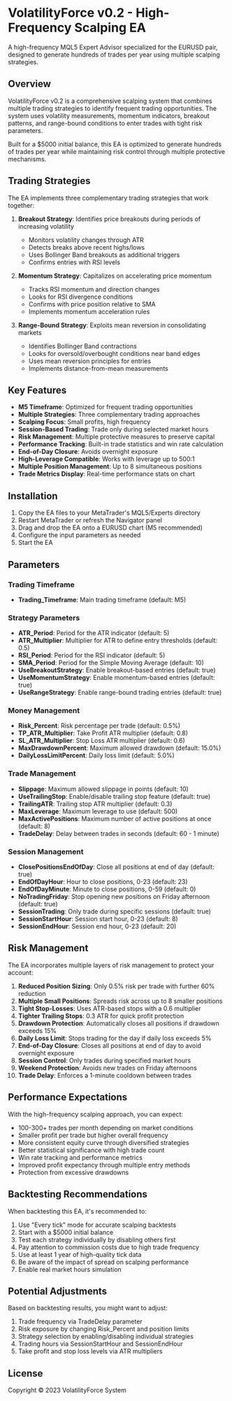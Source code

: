 # VolatilityForce v0.2 - High-Frequency Scalping EA

A high-frequency MQL5 Expert Advisor specialized for the EURUSD pair, designed to generate hundreds of trades per year using multiple scalping strategies.

## Overview

VolatilityForce v0.2 is a comprehensive scalping system that combines multiple trading strategies to identify frequent trading opportunities. The system uses volatility measurements, momentum indicators, breakout patterns, and range-bound conditions to enter trades with tight risk parameters.

Built for a $5000 initial balance, this EA is optimized to generate hundreds of trades per year while maintaining risk control through multiple protective mechanisms.

## Trading Strategies

The EA implements three complementary trading strategies that work together:

1. **Breakout Strategy**: Identifies price breakouts during periods of increasing volatility
   - Monitors volatility changes through ATR
   - Detects breaks above recent highs/lows
   - Uses Bollinger Band breakouts as additional triggers
   - Confirms entries with RSI levels

2. **Momentum Strategy**: Capitalizes on accelerating price momentum
   - Tracks RSI momentum and direction changes
   - Looks for RSI divergence conditions
   - Confirms with price position relative to SMA
   - Implements momentum acceleration rules

3. **Range-Bound Strategy**: Exploits mean reversion in consolidating markets
   - Identifies Bollinger Band contractions
   - Looks for oversold/overbought conditions near band edges
   - Uses mean reversion principles for entries
   - Implements distance-from-mean measurements

## Key Features

- **M5 Timeframe**: Optimized for frequent trading opportunities
- **Multiple Strategies**: Three complementary trading approaches
- **Scalping Focus**: Small profits, high frequency
- **Session-Based Trading**: Trade only during selected market hours
- **Risk Management**: Multiple protective measures to preserve capital
- **Performance Tracking**: Built-in trade statistics and win rate calculation
- **End-of-Day Closure**: Avoids overnight exposure
- **High-Leverage Compatible**: Works with leverage up to 500:1
- **Multiple Position Management**: Up to 8 simultaneous positions
- **Trade Metrics Display**: Real-time performance stats on chart

## Installation

1. Copy the EA files to your MetaTrader's MQL5/Experts directory
2. Restart MetaTrader or refresh the Navigator panel
3. Drag and drop the EA onto a EURUSD chart (M5 recommended)
4. Configure the input parameters as needed
5. Start the EA

## Parameters

### Trading Timeframe
- **Trading_Timeframe**: Main trading timeframe (default: M5)

### Strategy Parameters
- **ATR_Period**: Period for the ATR indicator (default: 5)
- **ATR_Multiplier**: Multiplier for ATR to define entry thresholds (default: 0.5)
- **RSI_Period**: Period for the RSI indicator (default: 5)
- **SMA_Period**: Period for the Simple Moving Average (default: 10)
- **UseBreakoutStrategy**: Enable breakout-based entries (default: true)
- **UseMomentumStrategy**: Enable momentum-based entries (default: true)
- **UseRangeStrategy**: Enable range-bound trading entries (default: true)

### Money Management
- **Risk_Percent**: Risk percentage per trade (default: 0.5%)
- **TP_ATR_Multiplier**: Take Profit ATR multiplier (default: 0.8)
- **SL_ATR_Multiplier**: Stop Loss ATR multiplier (default: 0.6)
- **MaxDrawdownPercent**: Maximum allowed drawdown (default: 15.0%)
- **DailyLossLimitPercent**: Daily loss limit (default: 5.0%)

### Trade Management
- **Slippage**: Maximum allowed slippage in points (default: 10)
- **UseTrailingStop**: Enable/disable trailing stop feature (default: true)
- **TrailingATR**: Trailing stop ATR multiplier (default: 0.3)
- **MaxLeverage**: Maximum leverage to use (default: 500)
- **MaxActivePositions**: Maximum number of active positions at once (default: 8)
- **TradeDelay**: Delay between trades in seconds (default: 60 - 1 minute)

### Session Management
- **ClosePositionsEndOfDay**: Close all positions at end of day (default: true)
- **EndOfDayHour**: Hour to close positions, 0-23 (default: 23)
- **EndOfDayMinute**: Minute to close positions, 0-59 (default: 0)
- **NoTradingFriday**: Stop opening new positions on Friday afternoon (default: true)
- **SessionTrading**: Only trade during specific sessions (default: true)
- **SessionStartHour**: Session start hour, 0-23 (default: 8)
- **SessionEndHour**: Session end hour, 0-23 (default: 20)

## Risk Management

The EA incorporates multiple layers of risk management to protect your account:

1. **Reduced Position Sizing**: Only 0.5% risk per trade with further 60% reduction
2. **Multiple Small Positions**: Spreads risk across up to 8 smaller positions
3. **Tight Stop-Losses**: Uses ATR-based stops with a 0.6 multiplier
4. **Tighter Trailing Stops**: 0.3 ATR for quick profit protection
5. **Drawdown Protection**: Automatically closes all positions if drawdown exceeds 15%
6. **Daily Loss Limit**: Stops trading for the day if daily loss exceeds 5%
7. **End-of-Day Closure**: Closes all positions at end of day to avoid overnight exposure
8. **Session Control**: Only trades during specified market hours
9. **Weekend Protection**: Avoids new trades on Friday afternoons
10. **Trade Delay**: Enforces a 1-minute cooldown between trades

## Performance Expectations

With the high-frequency scalping approach, you can expect:
- 100-300+ trades per month depending on market conditions
- Smaller profit per trade but higher overall frequency
- More consistent equity curve through diversified strategies
- Better statistical significance with high trade count
- Win rate tracking and performance metrics
- Improved profit expectancy through multiple entry methods
- Protection from excessive drawdowns

## Backtesting Recommendations

When backtesting this EA, it's recommended to:

1. Use "Every tick" mode for accurate scalping backtests
2. Start with a $5000 initial balance
3. Test each strategy individually by disabling others first
4. Pay attention to commission costs due to high trade frequency
5. Use at least 1 year of high-quality tick data
6. Be aware of the impact of spread on scalping performance
7. Enable real market hours simulation

## Potential Adjustments

Based on backtesting results, you might want to adjust:
1. Trade frequency via TradeDelay parameter
2. Risk exposure by changing Risk_Percent and position limits
3. Strategy selection by enabling/disabling individual strategies
4. Trading hours via SessionStartHour and SessionEndHour
5. Take profit and stop loss levels via ATR multipliers

## License

Copyright © 2023 VolatilityForce System 